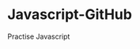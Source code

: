 # Javascript-GitHub

Practise Javascript

<!-- This is file README!!! You can save somethings here!!! -->
